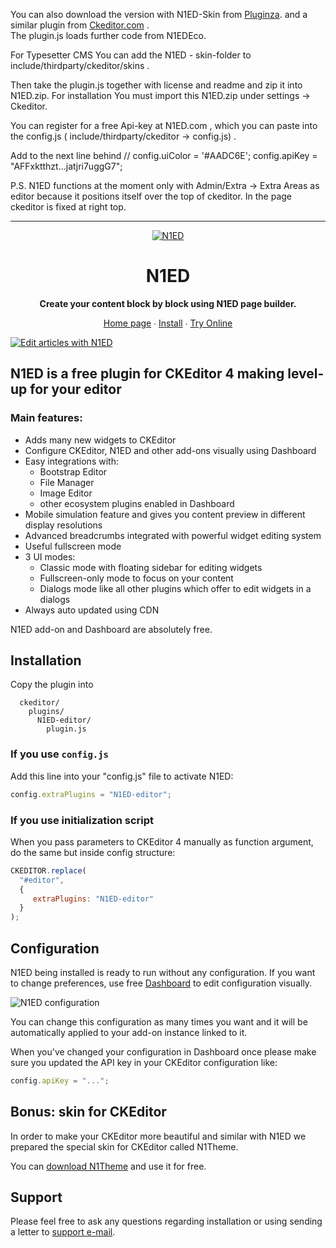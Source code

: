 
<p> You can also download the version with N1ED-Skin from <a href=https://https://pluginza.com/plugins/n1ed>Pluginza</a>.  and a similar plugin from <a href=https://ckeditor.com/cke4/addon/N1ED-editor>Ckeditor.com</a> . <br>The plugin.js loads further code from <ahref=https://cloud.n1ed.com/cdn/YOUR_API_KEY/latest/ckeditor/plugins/N1EDEco/plugin.js>N1EDEco</a>. </p>

<p>For Typesetter CMS You can add the N1ED - skin-folder to include/thirdparty/ckeditor/skins . </p>
<p> Then take the plugin.js together with license and readme and zip it into N1ED.zip. For installation You must import this N1ED.zip under settings -> Ckeditor.  </p>
<p>You can register for a free Api-key at N1ED.com , which you can paste into the config.js ( include/thirdparty/ckeditor -> config.js) .</p>
<p>Add to the next line behind // config.uiColor = '#AADC6E';  config.apiKey = "AFFxktthzt...jatjri7uggG7"; </p>    
<p> P.S. N1ED functions at the moment only with Admin/Extra -> Extra Areas as editor because it positions itself over the top of ckeditor. In the page ckeditor is fixed at right top. </p>
<hr size=1>
<p>    
<p align="center">
    <a href="https://n1ed.com/"><img src="https://n1ed.com/img/favicons/favicon-64x64.png" alt="N1ED" /></a>
</p>

<h1 align="center">N1ED</h1>

<p align="center">
    <strong>Create your content block by block using N1ED page builder.</strong>
</p>

<p align="center">
    <a href="https://n1ed.com/">Home page</a> ∙ <a href="https://n1ed.com/doc/install-ckeditor-plugin/">Install</a> ∙ <a href="https://n1ed.com/demo/">Try Online</a>
</p>

[![Edit articles with N1ED](https://n1ed.com/img/index/main-screenshot.jpg)](https://n1ed.com)

## N1ED is a free plugin for CKEditor 4 making level-up for your editor

### Main features:

- Adds many new widgets to CKEditor
- Configure CKEditor, N1ED and other add-ons visually using Dashboard
- Easy integrations with:
    - Bootstrap Editor
    - File Manager
    - Image Editor
    - other ecosystem plugins enabled in Dashboard
- Mobile simulation feature and gives you content preview in different display resolutions
- Advanced breadcrumbs integrated with powerful widget editing system
- Useful fullscreen mode
- 3 UI modes:
    - Classic mode with floating sidebar for editing widgets
    - Fullscreen-only mode to focus on your content
    - Dialogs mode like all other plugins which offer to edit widgets in a dialogs
- Always auto updated using CDN

N1ED add-on and Dashboard are absolutely free.


## Installation

Copy the plugin into

```
  ckeditor/
    plugins/
      N1ED-editor/
        plugin.js
```

### If you use `config.js`

Add this line into your "config.js" file to activate N1ED:

```js
config.extraPlugins = "N1ED-editor";
```

### If you use initialization script

When you pass parameters to CKEditor 4 manually as function argument, do the same but inside config structure:

```js
CKEDITOR.replace(
  "#editor",
  {
     extraPlugins: "N1ED-editor"
  }
);
```

## Configuration

N1ED being installed is ready to run without any configuration.
If you want to change preferences, use free [Dashboard](https://n1ed.com/dashboard) to edit configuration visually.

![N1ED configuration](https://n1ed.com/img/screenshots/docs/widgets/config-editor/visual-configuration.png)

You can change this configuration as many times you want and it will be automatically applied to your add-on instance linked to it.

When you've changed your configuration in Dashboard once please make sure you updated the API key in your CKEditor configuration like:

```js
config.apiKey = "...";
```


## Bonus: skin for CKEditor

In order to make your CKEditor more beautiful and similar with N1ED we prepared the special skin for CKEditor called N1Theme.

You can [download N1Theme](https://ckeditor.com/cke4/addon/n1theme) and use it for free.

## Support

Please feel free to ask any questions regarding installation or using sending a letter to [support e-mail](mailto:support@helpdesk.edsdk.com).
